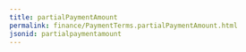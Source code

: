 ```yaml
---
title: partialPaymentAmount
permalink: finance/PaymentTerms.partialPaymentAmount.html
jsonid: partialpaymentamount
---
```

